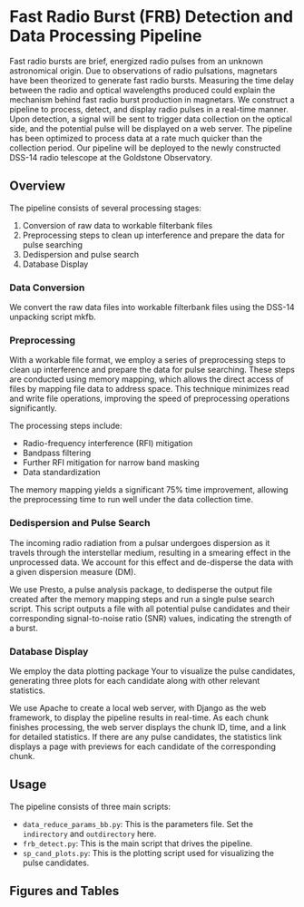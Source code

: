 # Fast Radio Burst (FRB) Detection and Data Processing Pipeline

Fast radio bursts are brief, energized radio pulses from an unknown astronomical origin. Due to observations of radio pulsations, magnetars have been theorized to generate fast radio bursts. Measuring the time delay between the radio and optical wavelengths produced could explain the mechanism behind fast radio burst production in magnetars. We construct a pipeline to process, detect, and display radio pulses in a real-time manner. Upon detection, a signal will be sent to trigger data collection on the optical side, and the potential pulse will be displayed  on a web server. The pipeline has been optimized to process data at a rate much quicker than the collection period.  Our pipeline will be deployed to the newly constructed DSS-14 radio telescope at the Goldstone Observatory.

## Overview

The pipeline consists of several processing stages: 

1. Conversion of raw data to workable filterbank files
2. Preprocessing steps to clean up interference and prepare the data for pulse searching
3. Dedispersion and pulse search
4. Database Display

### Data Conversion

We convert the raw data files into workable filterbank files using the DSS-14 unpacking script mkfb.

### Preprocessing

With a workable file format, we employ a series of preprocessing steps to clean up interference and prepare the data for pulse searching. These steps are conducted using memory mapping, which allows the direct access of files by mapping file data to address space. This technique minimizes read and write file operations, improving the speed of preprocessing operations significantly.

The processing steps include:

- Radio-frequency interference (RFI) mitigation
- Bandpass filtering
- Further RFI mitigation for narrow band masking
- Data standardization

The memory mapping yields a significant 75% time improvement, allowing the preprocessing time to run well under the data collection time.

### Dedispersion and Pulse Search

The incoming radio radiation from a pulsar undergoes dispersion as it travels through the interstellar medium, resulting in a smearing effect in the unprocessed data. We account for this effect and de-disperse the data with a given dispersion measure (DM).

We use Presto, a pulse analysis package, to dedisperse the output file created after the memory mapping steps and run a single pulse search script. This script outputs a file with all potential pulse candidates and their corresponding signal-to-noise ratio (SNR) values, indicating the strength of a burst.

### Database Display

We employ the data plotting package Your to visualize the pulse candidates, generating three plots for each candidate along with other relevant statistics.

We use Apache to create a local web server, with Django as the web framework, to display the pipeline results in real-time. As each chunk finishes processing, the web server displays the chunk ID, time, and a link for detailed statistics. If there are any pulse candidates, the statistics link displays a page with previews for each candidate of the corresponding chunk.

## Usage
The pipeline consists of three main scripts: 

- `data_reduce_params_bb.py`: This is the parameters file. Set the `indirectory` and `outdirectory` here.
- `frb_detect.py`: This is the main script that drives the pipeline.
- `sp_cand_plots.py`: This is the plotting script used for visualizing the pulse candidates.

## Figures and Tables


